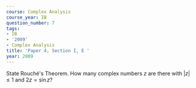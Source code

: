 ```yaml
---
course: Complex Analysis
course_year: IB
question_number: 7
tags:
- IB
- '2009'
- Complex Analysis
title: 'Paper 4, Section I, E '
year: 2009
---
```




State Rouché's Theorem. How many complex numbers $z$ are there with $|z| \leqslant 1$ and $2 z=\sin z ?$